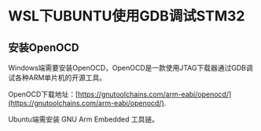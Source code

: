 # WSL下UBUNTU使用GDB调试STM32

## 安装OpenOCD

Windows端需要安装OpenOCD，OpenOCD是一款使用JTAG下载器通过GDB调试各种ARM单片机的开源工具。

OpenOCD下载地址：[https://gnutoolchains.com/arm-eabi/openocd/](https://gnutoolchains.com/arm-eabi/openocd/).



Ubuntu端需安装 GNU Arm Embedded 工具链。